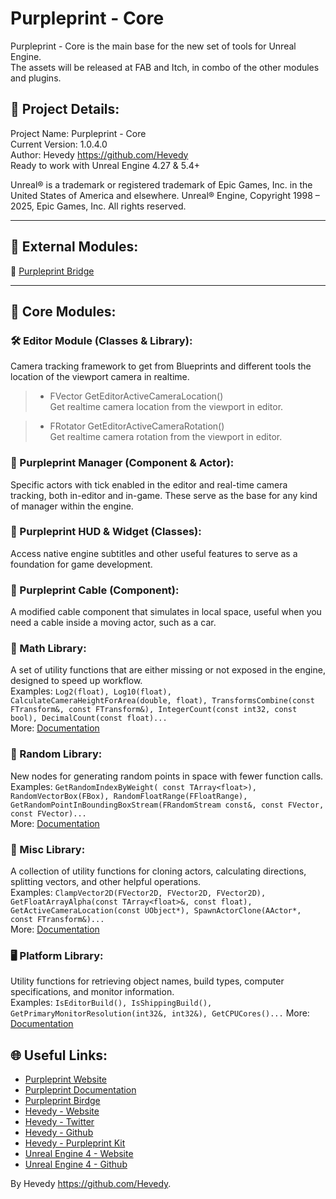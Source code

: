 # Purpleprint - Core
Purpleprint - Core is the main base for the new set of tools for Unreal Engine.  
The assets will be released at FAB and Itch, in combo of the other modules and plugins.

## 📌 Project Details:
Project Name: Purpleprint - Core   
Current Version: 1.0.4.0  
Author: Hevedy <https://github.com/Hevedy>  
Ready to work with Unreal Engine 4.27 & 5.4+  



Unreal® is a trademark or registered trademark of Epic Games, Inc. in the United States of America and elsewhere.
Unreal® Engine, Copyright 1998 – 2025, Epic Games, Inc. All rights reserved.  

---

## 🔗 External Modules:
🔁 [Purpleprint Bridge][PurpleprintBridge]

---

## 🧱 Core Modules:

### 🛠 Editor Module (Classes & Library):
Camera tracking framework to get from Blueprints and different tools the location of the viewport camera in realtime.   

> - FVector GetEditorActiveCameraLocation()  
>   Get realtime camera location from the viewport in editor.  

> - FRotator GetEditorActiveCameraRotation()  
>   Get realtime camera rotation from the viewport in editor.  

### 🧭 Purpleprint Manager (Component & Actor):
Specific actors with tick enabled in the editor and real-time camera tracking, both in-editor and in-game. These serve as the base for any kind of manager within the engine.  

### 🧾 Purpleprint HUD & Widget (Classes):
Access native engine subtitles and other useful features to serve as a foundation for game development.  

### 🔌 Purpleprint Cable (Component):
A modified cable component that simulates in local space, useful when you need a cable inside a moving actor, such as a car.  

### 🧮 Math Library:
A set of utility functions that are either missing or not exposed in the engine, designed to speed up workflow.  
Examples: ```Log2(float), Log10(float), CalculateCameraHeightForArea(double, float), TransformsCombine(const FTransform&, const FTransform&), IntegerCount(const int32, const bool), DecimalCount(const float)...```  
More: [Documentation](https://www.hevedy.com/wiki/purpleprint/core/api/purpleprint-core-math.html)

### 🎲 Random Library:
New nodes for generating random points in space with fewer function calls.  
Examples: ```GetRandomIndexByWeight( const TArray<float>), RandomVectorBox(FBox), RandomFloatRange(FFloatRange), GetRandomPointInBoundingBoxStream(FRandomStream const&, const FVector, const FVector)...```  
More: [Documentation](https://www.hevedy.com/wiki/purpleprint/core/api/purpleprint-core-random.html)

### 🧰 Misc Library:
A collection of utility functions for cloning actors, calculating directions, splitting vectors, and other helpful operations.  
Examples: ```ClampVector2D(FVector2D, FVector2D, FVector2D), GetFloatArrayAlpha(const TArray<float>&, const float), GetActiveCameraLocation(const UObject*), SpawnActorClone(AActor*, const FTransform&)...```  
More: [Documentation](https://www.hevedy.com/wiki/purpleprint/core/api/purpleprint-core-misc.html)

### 🖥️ Platform Library:  
Utility functions for retrieving object names, build types, computer specifications, and monitor information.  
Examples: ```IsEditorBuild(), IsShippingBuild(), GetPrimaryMonitorResolution(int32&, int32&), GetCPUCores()...```
More: [Documentation](https://www.hevedy.com/wiki/purpleprint/core/api/purpleprint-core-platform.html)

## 🌐 Useful Links:
- [Purpleprint Website][PurpleprintWeb]
- [Purpleprint Documentation][PurpleprintWiki]
- [Purpleprint Birdge][PurpleprintBridge]
- [Hevedy - Website][HevedyWeb]
- [Hevedy - Twitter][HevedyTwitter]
- [Hevedy - Github][HevedyGithub]
- [Hevedy - Purpleprint Kit][PurpleprintKitGithub]
- [Unreal Engine 4 - Website][UE4Website]
- [Unreal Engine 4 - Github][UE4Github]




By Hevedy <https://github.com/Hevedy>.


[PurpleprintWeb]: https://www.hevedy.com/purpleprint/
[PurpleprintWiki]: https://www.hevedy.com/wiki/
[PurpleprintBridge]: https://github.com/Hevedy/Purpleprint-Bridge
[HevedyWeb]: https://www.hevedy.com/
[HevedyTwitter]: https://twitter.com/Hevedy
[HevedyGithub]: https://github.com/Hevedy
[PurpleprintKitGithub]: https://github.com/Hevedy/PurpleprintKit
[UE4Github]: https://github.com/EpicGames/UnrealEngine
[UE4Website]: https://www.unrealengine.com/
[Trello]: https://trello.com/b/vx7Ydo7I/public-projects
